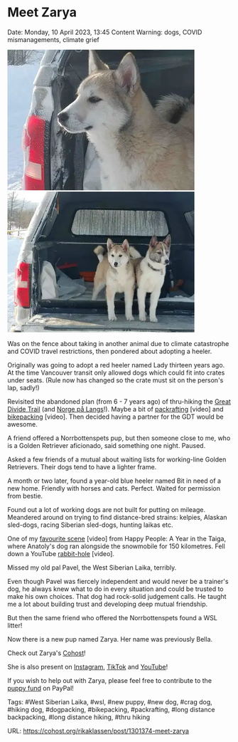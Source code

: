 # Meet Zarya

Date: Monday, 10 April 2023, 13:45
Content Warning: dogs, COVID mismanagements, climate grief

![A head side profile of fawn-coloured West Siberian Laika puppy.](https://github.com/rikaklassen/Cohost/blob/a24190bff467096203966b065c685bdbff9b7c6e/pictures/tumblr_9b4805d49e7dde47c0697603adbde5f3_5724d949_2048.webp) ![Two West Siberian Laika puppies standing in the back of a pick-up truck with a box cover.](https://github.com/rikaklassen/Cohost/blob/1ea51c689ab9edea428ef7128ad19b2215665ee4/pictures/tumblr_cb9816dddc73a328fa9a95004c4e5be4_93ac8a0a_2048.webp)

Was on the fence about taking in another animal due to climate catastrophe and COVID travel restrictions, then pondered about adopting a heeler.

Originally was going to adopt a red heeler named Lady thirteen years ago. At the time Vancouver transit only allowed dogs which could fit into crates under seats. (Rule now has changed so the crate must sit on the person's lap, sadly!)

Revisited the abandoned plan (from 6 - 7 years ago) of thru-hiking the [Great Divide Trail](http://escapelife-in-canada.blogspot.ca) (and [Norge på Langs](http://northernways.weebly.com/)!). Maybe a bit of [packrafting](https://www.youtube.com/watch?v=hf5WQTcRXo4) [video] and [bikepacking](https://www.youtube.com/watch?v=1uGhDRLIfIw) [video]. Then decided having a partner for the GDT would be awesome.

A friend offered a Norrbottenspets pup, but then someone close to me, who is a Golden Retriever aficionado, said something one night. Paused. 

Asked a few friends of a mutual about waiting lists for working-line Golden Retrievers. Their dogs tend to have a lighter frame.

A month or two later, found a year-old blue heeler named Bit in need of a new home. Friendly with horses and cats. Perfect. Waited for permission from bestie.

Found out a lot of working dogs are not built for putting on mileage.  Meandered around on trying to find distance-bred strains: kelpies, Alaskan sled-dogs, racing Siberian sled-dogs, hunting laikas etc.

One of my [favourite scene](https://www.youtube.com/watch?v=w_EQFwFwSjc) [video] from Happy People: A Year in the Taiga, where Anatoly's dog ran alongside the snowmobile for 150 kilometres. Fell down a YouTube [rabbit-hole](https://www.youtube.com/watch?v=tJIzoNR9ymM) [video].

Missed my old pal Pavel, the West Siberian Laika, terribly. 

Even though Pavel was fiercely independent and would never be a trainer's dog, he always knew what to do in every situation and could be trusted to make his own choices. That dog had rock-solid judgement calls. He taught me a lot about building trust and developing deep mutual friendship.

But then the same friend who offered the Norrbottenspets found a WSL litter!

Now there is a new pup named Zarya. Her name was previously Bella.

Check out Zarya's [Cohost](https://cohost.org/zaryathelaika)! 

She is also present on [Instagram](https://www.instagram.com/zaryathelaika/), [TikTok](https://www.tiktok.com/@zaryathelaika) and [YouTube](https://www.youtube.com/@ZaryaTheLaika)!

If you wish to help out with Zarya, please feel free to contribute to the [puppy fund](https://www.paypal.me/bglamours) on PayPal!

Tags: #West Siberian Laika, #wsl, #new puppy, #new dog, #crag dog, #hiking dog, #dogpacking, #bikepacking, #packrafting, #long distance backpacking, #long distance hiking, #thru hiking

URL: https://cohost.org/rikaklassen/post/1301374-meet-zarya
